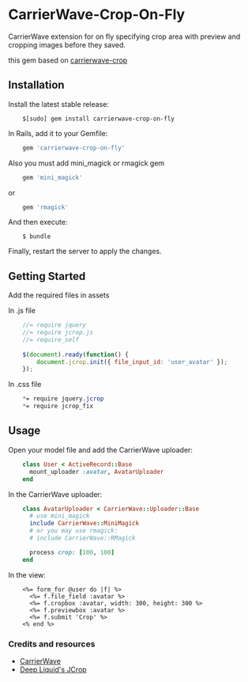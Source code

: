 # CarrierWave-Crop-On-Fly

CarrierWave extension for on fly specifying crop area with preview and cropping images before they saved.

this gem based on [carrierwave-crop](https://github.com/kirtithorat/carrierwave-crop)

## Installation

Install the latest stable release:

```Shell
    $[sudo] gem install carrierwave-crop-on-fly
```

In Rails, add it to your Gemfile:

```Ruby
    gem 'carrierwave-crop-on-fly'
```
    
Also you must add mini_magick or rmagick gem

```Ruby
    gem 'mini_magick'
```

or

```Ruby
    gem 'rmagick'
```

And then execute:

```Shell
    $ bundle
```

Finally, restart the server to apply the changes.

## Getting Started

Add the required files in assets

In .js file

```javascript
    //= require jquery
    //= require jcrop.js
    //= require_self
    
    $(document).ready(function() {
        document.jcrop.init({ file_input_id: 'user_avatar' });
    });
```

In .css file

```css
    *= require jquery.jcrop
    *= require jcrop_fix
```

## Usage

Open your model file and add the CarrierWave uploader:

```Ruby
    class User < ActiveRecord::Base
      mount_uploader :avatar, AvatarUploader
    end
```

In the CarrierWave uploader:

```Ruby
    class AvatarUploader < CarrierWave::Uploader::Base
      # use mini_magick
      include CarrierWave::MiniMagick
      # or you may use rmagick:
      # include CarrierWave::RMagick

      process crop: [100, 100]
    end
```

In the view:

```erb
    <%= form_for @user do |f| %>
      <%= f.file_field :avatar %>
      <%= f.cropbox :avatar, width: 300, height: 300 %>
      <%= f.previewbox :avatar %>
      <%= f.submit 'Crop' %>
    <% end %>
```

### Credits and resources
* [CarrierWave](https://github.com/carrierwaveuploader/carrierwave)
* [Deep Liquid's JCrop](http://deepliquid.com/content/Jcrop.html)
